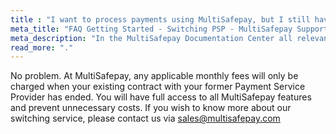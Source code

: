 ```yaml
---
title : "I want to process payments using MultiSafepay, but I still have a contract with a different PSP. Is that a problem?"
meta_title: "FAQ Getting Started - Switching PSP - MultiSafepay Support"
meta_description: "In the MultiSafepay Documentation Center all relevant information regarding our Plugins and API. As well as Support pages for Payment Method, Tools and General Questions. You can also find the contact details of our Support Team and Integration Team."
read_more: "."
---
```


No problem. At MultiSafepay, any applicable monthly fees will only be charged when your existing contract with your former Payment Service Provider has ended. You will have full access to all MultiSafepay features and prevent unnecessary costs. If you wish to know more about our switching service, please contact us via <sales@multisafepay.com>
